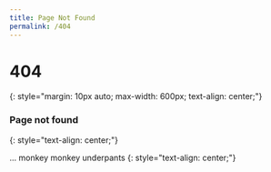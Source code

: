```yaml
---
title: Page Not Found
permalink: /404
---
```


# 404
{: style="margin: 10px auto;
    max-width: 600px; text-align: center;"}

### Page not found 
{: style="text-align: center;"}

... monkey monkey underpants 
{: style="text-align: center;"}